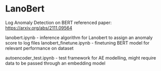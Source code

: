 # LanoBert
Log Anomaly Detection on BERT
referenced paper: https://arxiv.org/abs/2111.09564

lanobert.ipynb - inference algorithm for Lanobert to assign an anomaly score to log files
lanobert_finetune.ipynb - finetuning BERT model for relevant performance on dataset

autoencoder_test.ipynb - test framework for AE modelling, might require data to be passed through an embedding model


